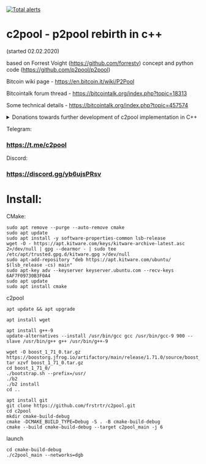 [![Total alerts](https://img.shields.io/lgtm/alerts/g/frstrtr/c2pool.svg?logo=lgtm&logoWidth=18)](https://lgtm.com/projects/g/frstrtr/c2pool/alerts/)

# c2pool - p2pool rebirth in c++
(started 02.02.2020)

based on Forrest Voight (https://github.com/forrestv) concept and python code (https://github.com/p2pool/p2pool)

Bitcoin wiki page - https://en.bitcoin.it/wiki/P2Pool

Bitcointalk forum thread - https://bitcointalk.org/index.php?topic=18313

Some technical details - https://bitcointalk.org/index.php?topic=457574


<details>
  
  <summary>Donations towards further development of с2pool implementation in C++</summary>

  
BTC:

### 1C2PooLktmeKwx7Sp7aRoDiyUy3y7TMofw

PayPal donation:

[![Donate](https://www.paypalobjects.com/en_US/i/btn/btn_donateCC_LG.gif)](https://www.paypal.com/cgi-bin/webscr?cmd=_s-xclick&hosted_button_id=9DF676HUWAHKY)

![image](https://github.com/frstrtr/c2pool/assets/4164913/51e82162-3d0b-435a-89b7-d8051983b3dc)


</details>

Telegram:

### https://t.me/c2pool

Discord:

### https://discord.gg/yb6ujsPRsv

# Install:
CMake:
```
sudo apt remove --purge --auto-remove cmake
sudo apt update
sudo apt install -y software-properties-common lsb-release
wget -O - https://apt.kitware.com/keys/kitware-archive-latest.asc 2>/dev/null | gpg --dearmor - | sudo tee /etc/apt/trusted.gpg.d/kitware.gpg >/dev/null
sudo apt-add-repository "deb https://apt.kitware.com/ubuntu/ $(lsb_release -cs) main"
sudo apt-key adv --keyserver keyserver.ubuntu.com --recv-keys 6AF7F09730B3F0A4
sudo apt update
sudo apt install cmake
```
<!-- c2pool
```

sudo apt-get update
sudo apt-get install libleveldb-dev
sudo apt install gcc-8 g++-8
sudo update-alternatives --install /usr/bin/gcc gcc /usr/bin/gcc-8 800 --slave /usr/bin/g++ g++ /usr/bin/g++-8
sudo apt-get install -yq libboost-filesystem1.71-dev && sudo apt-get install -yq libboost1.71-all-dev
sudo apt install git

git clone https://github.com/frstrtr/c2pool.git
cd c2pool
git pull
mkdir cmake-build-debug
cmake -DCMAKE_BUILD_TYPE=Debug -S . -B cmake-build-debug
cmake --build cmake-build-debug --target c2pool_main -j 6
``` -->
c2pool
```
apt update && apt upgrade

apt install wget

apt install g++-9
update-alternatives --install /usr/bin/gcc gcc /usr/bin/gcc-9 900 --slave /usr/bin/g++ g++ /usr/bin/g++-9

wget -O boost_1_71_0.tar.gz https://boostorg.jfrog.io/artifactory/main/release/1.71.0/source/boost_1_71_0.tar.gz
tar xzvf boost_1_71_0.tar.gz
cd boost_1_71_0/
./bootstrap.sh --prefix=/usr/
./b2
./b2 install
cd ..

apt install git
git clone https://github.com/frstrtr/c2pool.git
cd c2pool
mkdir cmake-build-debug
cmake -DCMAKE_BUILD_TYPE=Debug -S . -B cmake-build-debug
cmake --build cmake-build-debug --target c2pool_main -j 6
```

launch
```
cd cmake-build-debug
./c2pool_main --networks=dgb
```
